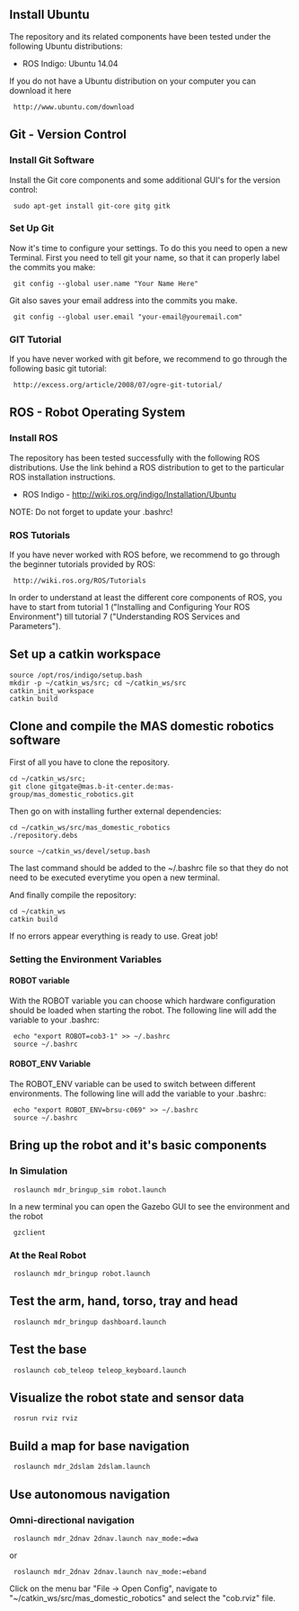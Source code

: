 ## Install Ubuntu
The repository and its related components have been tested under the following Ubuntu distributions:

- ROS Indigo: Ubuntu 14.04

If you do not have a Ubuntu distribution on your computer you can download it here

     http://www.ubuntu.com/download

## Git - Version Control
### Install Git Software
Install the Git core components and some additional GUI's for the version control:

     sudo apt-get install git-core gitg gitk

### Set Up Git
Now it's time to configure your settings. To do this you need to open a new Terminal. First you need to tell git your name, so that it can properly label the commits you make:

     git config --global user.name "Your Name Here"

Git also saves your email address into the commits you make.

     git config --global user.email "your-email@youremail.com"


### GIT Tutorial
If you have never worked with git before, we recommend to go through the following basic git tutorial:

     http://excess.org/article/2008/07/ogre-git-tutorial/


## ROS - Robot Operating System
### Install ROS
The repository has been tested successfully with the following ROS distributions. Use the link behind a ROS distribution to get to the particular ROS installation instructions.


- ROS Indigo - http://wiki.ros.org/indigo/Installation/Ubuntu

NOTE: Do not forget to update your .bashrc!
  

### ROS Tutorials
If you have never worked with ROS before, we recommend to go through the beginner tutorials provided by ROS:

     http://wiki.ros.org/ROS/Tutorials

In order to understand at least the different core components of ROS, you have to start from tutorial 1 ("Installing and Configuring Your ROS Environment") till tutorial 7 ("Understanding ROS Services and Parameters"). 


## Set up a catkin workspace

    source /opt/ros/indigo/setup.bash
    mkdir -p ~/catkin_ws/src; cd ~/catkin_ws/src
    catkin_init_workspace
    catkin build
    
## Clone and compile the MAS domestic robotics software
First of all you have to clone the repository.

    cd ~/catkin_ws/src;
    git clone gitgate@mas.b-it-center.de:mas-group/mas_domestic_robotics.git

Then go on with installing further external dependencies:
       
    cd ~/catkin_ws/src/mas_domestic_robotics
    ./repository.debs
    
    source ~/catkin_ws/devel/setup.bash

The last command should be added to the ~/.bashrc file so that they do not need to be executed everytime you open a new terminal.


And finally compile the repository:

    cd ~/catkin_ws
    catkin build


If no errors appear everything is ready to use. Great job!


### Setting the Environment Variables
#### ROBOT variable
With the ROBOT variable you can choose which hardware configuration should be loaded when starting the robot. The following line will add the variable to your .bashrc:

     echo "export ROBOT=cob3-1" >> ~/.bashrc
     source ~/.bashrc



#### ROBOT_ENV Variable
The ROBOT_ENV variable can be used to switch between different environments. The following line will add the variable to your .bashrc:

     echo "export ROBOT_ENV=brsu-c069" >> ~/.bashrc
     source ~/.bashrc



## Bring up the robot and it's basic components
### In Simulation

     roslaunch mdr_bringup_sim robot.launch
     
     
In a new terminal you can open the Gazebo GUI to see the environment and the robot

     gzclient


### At the Real Robot

     roslaunch mdr_bringup robot.launch


## Test the arm, hand, torso, tray and head

     roslaunch mdr_bringup dashboard.launch


## Test the base

     roslaunch cob_teleop teleop_keyboard.launch


## Visualize the robot state and sensor data

     rosrun rviz rviz
     

## Build a map for base navigation

     roslaunch mdr_2dslam 2dslam.launch
     

## Use autonomous navigation
### Omni-directional navigation

     roslaunch mdr_2dnav 2dnav.launch nav_mode:=dwa
     
or

     roslaunch mdr_2dnav 2dnav.launch nav_mode:=eband


Click on the menu bar "File -> Open Config", navigate to "~/catkin_ws/src/mas_domestic_robotics" and select the "cob.rviz" file.